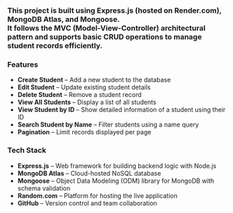 
<h3>
  This project is built using <strong>Express.js</strong> (hosted on <strong>Render.com</strong>), <strong>MongoDB Atlas</strong>, and <strong>Mongoose</strong>.<br />
  It follows the <strong>MVC</strong> (Model-View-Controller) architectural pattern and supports basic <strong>CRUD</strong> operations to manage student records efficiently.
</h3>
 

<h3>Features</h3>
<ul>
  <li><strong>Create Student</strong> – Add a new student to the database</li>
  <li><strong>Edit Student</strong> – Update existing student details</li>
  <li><strong>Delete Student</strong> – Remove a student record</li>
  <li><strong>View All Students</strong> – Display a list of all students</li>
  <li><strong>View Student by ID</strong> – Show detailed information of a student using their ID</li>
  <li><strong>Search Student by Name</strong> – Filter students using a name query</li>
  <li><strong>Pagination</strong> – Limit records displayed per page</li>
</ul>

 
 
<h3>Tech Stack</h3>
<ul>
  <li><strong>Express.js</strong> – Web framework for building backend logic with Node.js</li>
  <li><strong>MongoDB Atlas</strong> – Cloud-hosted NoSQL database</li>
  <li><strong>Mongoose</strong> – Object Data Modeling (ODM) library for MongoDB with schema validation</li>
  <li><strong>Random.com</strong> – Platform for hosting the live application</li>
  <li><strong>GitHub</strong> – Version control and team collaboration</li>
</ul>